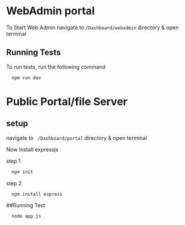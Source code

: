 # WebAdmin portal 
To Start Web Admin 
navigate to ```/Dashboard/webadmin``` directory & open terminal 


## Running Tests

To run tests, run the following command

```bash
  npm run dev
```
# Public Portal/file Server
## setup
navigate to ``` /Dashboard/portal``` directory & open terminal

Now Install expressjs

step 1
```bash
  npm init
```
step 2
```bash
  npm install express
```
##Running Test
```bash
  node app.js
```

